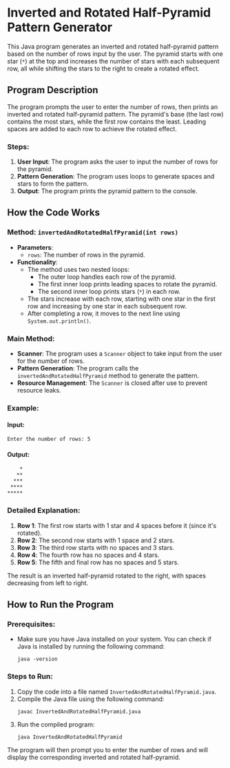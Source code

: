 # Inverted and Rotated Half-Pyramid Pattern Generator

This Java program generates an inverted and rotated half-pyramid pattern based on the number of rows input by the user. The pyramid starts with one star (`*`) at the top and increases the number of stars with each subsequent row, all while shifting the stars to the right to create a rotated effect.

## Program Description

The program prompts the user to enter the number of rows, then prints an inverted and rotated half-pyramid pattern. The pyramid's base (the last row) contains the most stars, while the first row contains the least. Leading spaces are added to each row to achieve the rotated effect.

### Steps:

1. **User Input**: The program asks the user to input the number of rows for the pyramid.
2. **Pattern Generation**: The program uses loops to generate spaces and stars to form the pattern.
3. **Output**: The program prints the pyramid pattern to the console.

## How the Code Works

### Method: `invertedAndRotatedHalfPyramid(int rows)`

- **Parameters**:
  - `rows`: The number of rows in the pyramid.
- **Functionality**:
  - The method uses two nested loops:
    - The outer loop handles each row of the pyramid.
    - The first inner loop prints leading spaces to rotate the pyramid.
    - The second inner loop prints stars (`*`) in each row.
  - The stars increase with each row, starting with one star in the first row and increasing by one star in each subsequent row.
  - After completing a row, it moves to the next line using `System.out.println()`.

### Main Method:

- **Scanner**: The program uses a `Scanner` object to take input from the user for the number of rows.
- **Pattern Generation**: The program calls the `invertedAndRotatedHalfPyramid` method to generate the pattern.
- **Resource Management**: The `Scanner` is closed after use to prevent resource leaks.

### Example:

#### Input:

```
Enter the number of rows: 5
```

#### Output:

```
    *
   **
  ***
 ****
*****
```

### Detailed Explanation:

1. **Row 1**: The first row starts with 1 star and 4 spaces before it (since it's rotated).
2. **Row 2**: The second row starts with 1 space and 2 stars.
3. **Row 3**: The third row starts with no spaces and 3 stars.
4. **Row 4**: The fourth row has no spaces and 4 stars.
5. **Row 5**: The fifth and final row has no spaces and 5 stars.

The result is an inverted half-pyramid rotated to the right, with spaces decreasing from left to right.

## How to Run the Program

### Prerequisites:

- Make sure you have Java installed on your system. You can check if Java is installed by running the following command:
  ```
  java -version
  ```

### Steps to Run:

1. Copy the code into a file named `InvertedAndRotatedHalfPyramid.java`.
2. Compile the Java file using the following command:
   ```
   javac InvertedAndRotatedHalfPyramid.java
   ```
3. Run the compiled program:
   ```
   java InvertedAndRotatedHalfPyramid
   ```

The program will then prompt you to enter the number of rows and will display the corresponding inverted and rotated half-pyramid.
